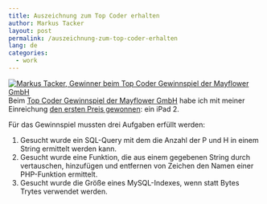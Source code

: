 ```yaml
---
title: Auszeichnung zum Top Coder erhalten
author: Markus Tacker
layout: post
permalink: /auszeichnung-zum-top-coder-erhalten
lang: de
categories:
  - work
---
```

[<img src="http://farm7.static.flickr.com/6133/6004948638_5d7b2d469e_m.jpg" alt="Markus Tacker, Gewinner beim Top Coder Gewinnspiel der Mayflower GmbH" class="alignright" />][1]Beim [Top Coder Gewinnspiel der Mayflower GmbH][2] habe ich mit meiner Einreichung [den ersten Preis gewonnen][3]: ein iPad 2.

Für das Gewinnspiel mussten drei Aufgaben erfüllt werden:

1.  Gesucht wurde ein SQL-Query mit dem die Anzahl der P und H in einem String ermittelt werden kann.
2.  Gesucht wurde eine Funktion, die aus einem gegebenen String durch vertauschen, hinzufügen und entfernen von Zeichen den Namen einer PHP-Funktion ermittelt.
3.  Gesucht wurde die Größe eines MySQL-Indexes, wenn statt Bytes Trytes verwendet werden.

 [1]: http://www.flickr.com/photos/tacker/sets/72157627221747711/with/6004948638/
 [2]: http://www.mayflower.de/de/top-coders
 [3]: http://blog.mayflower.de/archives/732-Die-Top-Coder-wurden-gekuert!.html
